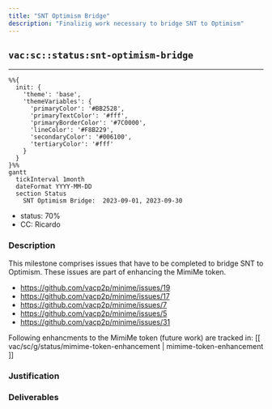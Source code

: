 ```yaml
---
title: "SNT Optimism Bridge"
description: "Finalizig work necessary to bridge SNT to Optimism"
---
```

## `vac:sc::status:snt-optimism-bridge`
---

```mermaid
%%{ 
  init: { 
    'theme': 'base', 
    'themeVariables': { 
      'primaryColor': '#BB2528', 
      'primaryTextColor': '#fff', 
      'primaryBorderColor': '#7C0000', 
      'lineColor': '#F8B229', 
      'secondaryColor': '#006100', 
      'tertiaryColor': '#fff' 
    } 
  } 
}%%
gantt
  tickInterval 1month
  dateFormat YYYY-MM-DD 
  section Status
    SNT Optimism Bridge:  2023-09-01, 2023-09-30
```

- status: 70%
- CC: Ricardo

### Description

This milestone comprises issues that have to be completed to bridge SNT to Optimism.
These issues are part of enhancing the MimiMe token.

* https://github.com/vacp2p/minime/issues/19
* https://github.com/vacp2p/minime/issues/17
* https://github.com/vacp2p/minime/issues/7
* https://github.com/vacp2p/minime/issues/5
* https://github.com/vacp2p/minime/issues/31

Following enhancments to the MimiMe token (future work) are tracked in:
[[ vac/sc/g/status/mimime-token-enhancement | mimime-token-enhancement ]]

### Justification


### Deliverables



